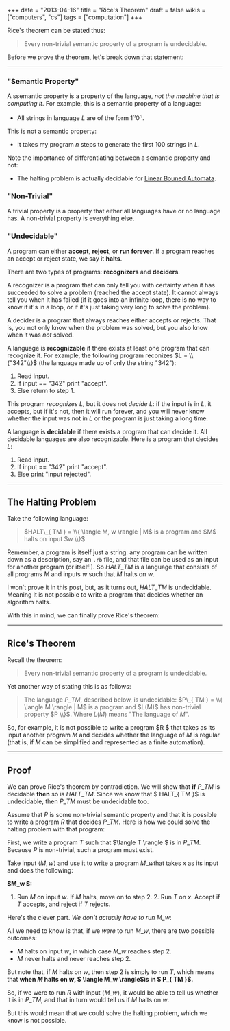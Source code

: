 +++
date = "2013-04-16"
title = "Rice's Theorem"
draft = false
wikis = ["computers", "cs"]
tags = ["computation"]
+++

Rice's theorem can be stated thus:

> Every non-trivial semantic property of a program is undecidable.

Before we prove the theorem, let's break down that statement:

---

### "Semantic Property"

A ssemantic property is a property of the language, *not the machine that is
computing it*. For example, this is a semantic property of a language:

* All strings in language $L$ are of the form $1^n0^n$.

This is not a semantic property:

* It takes my program $n$ steps to generate the first 100 strings in $L$.

Note the importance of differentiating between a semantic property and not:

* The halting problem is actually decidable for
[Linear Bouned Automata](https://en.wikipedia.org/wiki/Linear\_bounded\_automaton).

### "Non-Trivial"

A trivial property is a property that either all languages have or no language
has. A non-trivial property is everything else.

### "Undecidable"

A program can either **accept**, **reject**, or **run forever**. If a program
reaches an accept or reject state, we say it **halts**.

There are two types of programs: **recognizers** and **deciders**.

A recognizer is a program that can only tell you with certainty when it has
succeeded to solve a problem (reached the accept state). It cannot always tell
you when it has failed (if it goes into an infinite loop, there is no way to
know if it's in a loop, or if it's just taking very long to solve the problem).

A decider is a program that always reaches either accepts or rejects. That is,
you not only know when the problem was solved, but you also know when it was
*not* solved.

A language is **recognizable** if there exists at least one program that can
recognize it. For example, the following program reconizes $L = \\{"342"\\}$ (the
language made up of only the string "342"):

1. Read input.
2. If input == "342" print "accept".
3. Else return to step 1.

This program *recognizes* $L$, but it does not *decide* $L$: if the input is in
$L$, it accepts, but if it's not, then it will run forever, and you will never
know whether the input was not in $L$ or the program is just taking a long
time.

A language is **decidable** if there exists a program that can decide it. All
decidable languages are also recognizable. Here is a program that decides $L$:

1. Read input.
2. If input == "342" print "accept".
3. Else print "input rejected".

---

## The Halting Problem

Take the following language:

> $HALT\_{ TM } = \\{ \langle M, w \rangle | M$
> is a program and $M$ halts on input $w \\}$

Remember, a program is itself just a string: any program can be written down as
a description, say an `.rb` file, and that file can be used as an input for
another program (or itself!). So $HALT\_{ TM }$ is a language that consists of
all programs $M$ and inputs $w$ such that $M$ halts on $w$.

I won't prove it in this post, but, as it turns out, $HALT\_{ TM }$ is
undecidable. Meaning it is not possible to write a program that decides whether
an algorithm halts.

With this in mind, we can finally prove Rice's theorem:

---

## Rice's Theorem

Recall the theorem:

> Every non-trivial semantic property of a program is undecidable.

Yet another way of stating this is as follows:

> The language $P\_{ TM }$, described below, is undecidable:
> $P\_{ TM } = \\{ \langle M \rangle | M$ is a program and $L(M)$ has
> non-trivial property $P \\}$. Where $L(M)$ means "The language of $M$".

So, for example, it is not possible to write a program $R $ that takes as its
input another program $M$ and decides whether the language of $M$ is regular
(that is, if $M$ can be simplified and represented as a finite automation).

---

## Proof

We can prove Rice's theorem by contradiction. We will show that **if** $P\_{ TM
}$ is decidable **then** so is $HALT\_{ TM }$.  Since we know that $ HALT\_{ TM
}$ is undecidable, then $P\_{ TM }$ must be undecidable too.


Assume that $P$ is some non-trivial semantic property and that it is possible
to write a program $R$ that decides $P\_{ TM }$. Here is how we could solve the
halting problem with that program:

First, we write a program $T$ such that $\langle T \rangle $ is in $P\_{ TM }$.
Because $P$ is non-trivial, such a program must exist.

Take input $\langle M, w \rangle$ and use it to write a program $M\_w$that
takes $x$ as its input and does the following:

**$M\_w $:**

1. Run $M$ on input $w$. If $M$ halts, move on to step 2.  2. Run $T$ on $x$. Accept if $T$ accepts, and reject if $T$ rejects.

Here's the clever part. *We don't actually have to run $M\_w$*:

All we need to know is that, if we *were* to run $M\_w$, there are two possible
outcomes:

* $M$ halts on input $w$, in which case $M\_w$ reaches step 2.
* $M$ never halts and never reaches step 2.

But note that, if $M$ halts on $w$, then step 2 is simply to run $T$, which
means that **when $M$ halts on $w$, $ \langle M\_w \rangle$is in $ P\_{ TM
}$.**

So, if we were to run $R$ with input $\langle M\_w \rangle$, it would be able
to tell us whether it is in $P\_{ TM }$, and that in turn would tell us if $M$
halts on $w$.

But this would mean that we could solve the halting problem, which we know  is
not possible.
